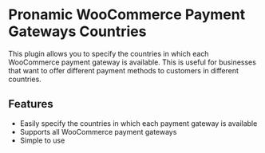 # Pronamic WooCommerce Payment Gateways Countries

This plugin allows you to specify the countries in which each WooCommerce payment gateway is available. This is useful for businesses that want to offer different payment methods to customers in different countries.

## Features

- Easily specify the countries in which each payment gateway is available
- Supports all WooCommerce payment gateways
- Simple to use
